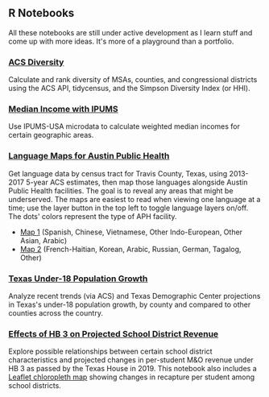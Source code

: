 ## R Notebooks
All these notebooks are still under active development as I learn stuff and come up with more ideas. It's more of a playground than a portfolio.

### [ACS Diversity](https://shalbrook.github.io/acs-diversity/)
Calculate and rank diversity of MSAs, counties, and congressional districts using the ACS API, tidycensus, and the Simpson Diversity Index (or HHI).

### [Median Income with IPUMS](https://shalbrook.github.io/median-income-with-ipums/)
Use IPUMS-USA microdata to calculate weighted median incomes for certain geographic areas.

### [Language Maps for Austin Public Health](https://shalbrook.github.io/language-maps-for-aph/)
Get language data by census tract for Travis County, Texas, using 2013-2017 5-year ACS estimates, then map those languages alongside Austin Public Health facilities. The goal is to reveal any areas that might be underserved. The maps are easiest to read when viewing one language at a time; use the layer button in the top left to toggle language layers on/off. The dots' colors represent the type of APH facility.
* [Map 1](https://shalbrook.github.io/language-maps-for-aph/map1.html) (Spanish, Chinese, Vietnamese, Other Indo-European, Other Asian, Arabic)
* [Map 2](https://shalbrook.github.io/language-maps-for-aph/map2.html) (French-Haitian, Korean, Arabic, Russian, German, Tagalog, Other)

### [Texas Under-18 Population Growth](https://shalbrook.github.io/texas-under-18-pop-growth/)
Analyze recent trends (via ACS) and Texas Demographic Center projections in Texas's under-18 population growth, by county and compared to other counties across the country.

### [Effects of HB 3 on Projected School District Revenue](https://shalbrook.github.io/hb3-school-districts/)
Explore possible relationships between certain school district characteristics and projected changes in per-student M&O revenue under HB 3 as passed by the Texas House in 2019. This notebook also includes a [Leaflet chloropleth map](https://shalbrook.github.io/hb3-school-districts/map_recapdiff_ada.html) showing changes in recapture per student among school districts.

